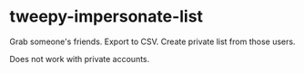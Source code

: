 # tweepy-impersonate-list

Grab someone's friends.
Export to CSV.
Create private list from those users.

Does not work with private accounts.

